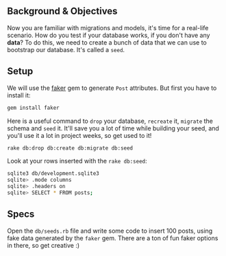 ## Background & Objectives

Now you are familiar with migrations and models, it's time for a real-life scenario.
How do you test if your database works, if you don't have any **data**?
To do this, we need to create a bunch of data that we can use to bootstrap our database. It's called a `seed`.

## Setup

We will use the [faker](https://github.com/stympy/faker) gem to generate `Post` attributes.
But first you have to install it:

```bash
gem install faker
```

Here is a useful command to `drop` your database, `recreate` it, `migrate` the schema and `seed` it.
It'll save you a lot of time while building your seed, and you'll use it a lot in project weeks, so get used to it!

```bash
rake db:drop db:create db:migrate db:seed
```

Look at your rows inserted with the `rake db:seed`:

```bash
sqlite3 db/development.sqlite3
sqlite> .mode columns
sqlite> .headers on
sqlite> SELECT * FROM posts;
```

## Specs

Open the `db/seeds.rb` file and write some code to insert 100 posts, using
fake data generated by the `faker` gem. There are a ton of fun faker options in there, so get creative :)
